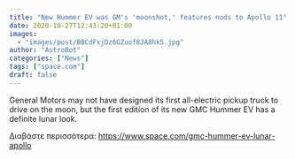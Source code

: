 ```yaml
---
title: "New Hummer EV was GM's 'moonshot,' features nods to Apollo 11"
date: 2020-10-27T12:43:20+01:00
images:
  - "images/post/BBCdFxjDz6GZuof8JA8hkS.jpg"
author: "AstroBot"
categories: ["News"]
tags: ["space.com"]
draft: false
---
```


General Motors may not have designed its first all-electric pickup truck to drive on the moon, but the first edition of its new GMC Hummer EV has a definite lunar look. 

Διαβάστε περισσότερα: https://www.space.com/gmc-hummer-ev-lunar-apollo
